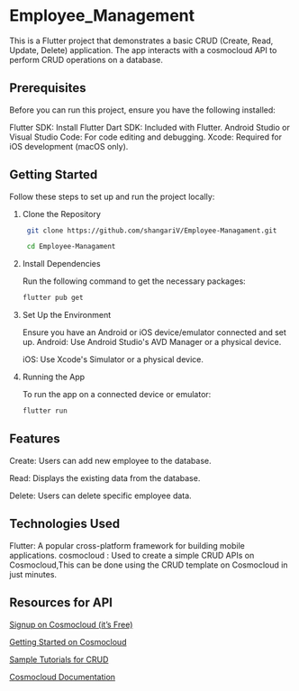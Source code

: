 # Employee_Management

This is a Flutter project that demonstrates a basic CRUD (Create, Read, Update, Delete) application. The app interacts with a cosmocloud API to perform CRUD operations on a database.

## Prerequisites

Before you can run this project, ensure you have the following installed:

Flutter SDK: Install Flutter
Dart SDK: Included with Flutter.
Android Studio or Visual Studio Code: For code editing and debugging.
Xcode: Required for iOS development (macOS only).

## Getting Started

Follow these steps to set up and run the project locally:

1. Clone the Repository

    ```bash
     git clone https://github.com/shangariV/Employee-Managament.git
 
     cd Employee-Managament
   
1. Install Dependencies
   
      Run the following command to get the necessary packages:

      ```bash
      flutter pub get
   
4. Set Up the Environment
   
     Ensure you have an Android or iOS device/emulator connected and set up.
      Android: Use Android Studio's AVD Manager or a physical device.
   
      iOS: Use Xcode's Simulator or a physical device.
   
6. Running the App

    To run the app on a connected device or emulator:
  
    ```bash
    flutter run

## Features

Create: Users can add new employee to the database.

Read: Displays the existing data from the database.

Delete: Users can delete specific employee data.

## Technologies Used

Flutter: A popular cross-platform framework for building mobile applications.
cosmocloud : Used to create a simple CRUD APIs on Cosmocloud,This can be done using the CRUD template on Cosmocloud in just minutes.

## Resources for API 

[Signup on Cosmocloud (it’s Free)](https://cosmocloud.io/redirect?event_id=frontend_hiring_task&redirect_url=https://cosmocloud.io)

[Getting Started on Cosmocloud](https://cosmocloud.io/redirect?event_id=frontend_hiring_task&redirect_url=https://docs.cosmocloud.io/getting-started)

[Sample Tutorials for CRUD](https://cosmocloud.io/redirect?event_id=frontend_hiring_task&redirect_url=https://tutorials.cosmocloud.io/)

[Cosmocloud Documentation](https://cosmocloud.io/redirect?event_id=frontend_hiring_task&redirect_url=https://docs.cosmocloud.io)

